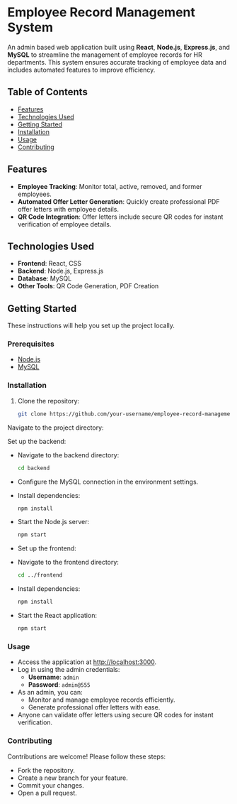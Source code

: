 # Employee Record Management System

An admin based web application built using **React**, **Node.js**, **Express.js**, and **MySQL** to streamline the management of employee records for HR departments. This system ensures accurate tracking of employee data and includes automated features to improve efficiency.

## Table of Contents
- [Features](#features)
- [Technologies Used](#technologies-used)
- [Getting Started](#getting-started)
- [Installation](#installation)
- [Usage](#usage)
- [Contributing](#contributing)

## Features
- **Employee Tracking**: Monitor total, active, removed, and former employees.
- **Automated Offer Letter Generation**: Quickly create professional PDF offer letters with employee details.
- **QR Code Integration**: Offer letters include secure QR codes for instant verification of employee details.

## Technologies Used
- **Frontend**: React, CSS
- **Backend**: Node.js, Express.js
- **Database**: MySQL
- **Other Tools**: QR Code Generation, PDF Creation

## Getting Started
These instructions will help you set up the project locally.

### Prerequisites
- [Node.js](https://nodejs.org/)
- [MySQL](https://www.mysql.com/)

### Installation
1. Clone the repository:
   ```bash
   git clone https://github.com/your-username/employee-record-management.git

Navigate to the project directory:

Set up the backend:

- Navigate to the backend directory:
    ```bash
    cd backend

- Configure the MySQL connection in the environment settings.
- Install dependencies:
    ```bash
    npm install

- Start the Node.js server:
    ```bash
    npm start
    
- Set up the frontend:

- Navigate to the frontend directory:
    ```bash
    cd ../frontend

- Install dependencies:
    ```bash
    npm install

- Start the React application:
    ```bash
    npm start


### Usage
- Access the application at [http://localhost:3000](http://localhost:3000).
- Log in using the admin credentials:
  - **Username**: `admin`
  - **Password**: `admin@555`
- As an admin, you can:
  - Monitor and manage employee records efficiently.
  - Generate professional offer letters with ease.
- Anyone can validate offer letters using secure QR codes for instant verification.


### Contributing
Contributions are welcome! Please follow these steps:

- Fork the repository.
- Create a new branch for your feature.
- Commit your changes.
- Open a pull request.